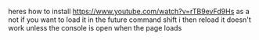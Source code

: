heres how to install
https://www.youtube.com/watch?v=rTB9evFd9Hs
as a not if you want to load it in the future
command shift i then reload
it doesn't work unless the console is open when the page loads
